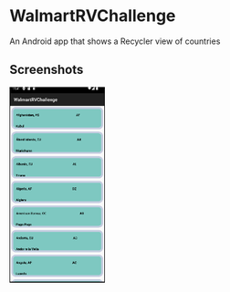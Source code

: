 # WalmartRVChallenge
An Android app that shows a Recycler view of countries
## Screenshots



 <img width="167" alt="light" src= "https://raw.githubusercontent.com/jnmii/WalmartRVChallenge/9af0fb2dda373512f702188715a33005f6db8850/app/src/main/res/drawable/Screenshot.png"> 
